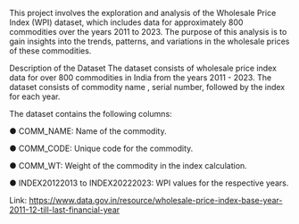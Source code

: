 This project involves the exploration and analysis of the Wholesale Price Index (WPI)
dataset, which includes data for approximately 800 commodities over the years 2011
to 2023. The purpose of this analysis is to gain insights into the trends, patterns, and
variations in the wholesale prices of these commodities.

Description of the Dataset
The dataset consists of wholesale price index data for over 800 commodities in India
from the years 2011 - 2023. The dataset consists of commodity name , serial number,
followed by the index for each year.

The dataset contains the following columns:

● COMM_NAME: Name of the commodity.

● COMM_CODE: Unique code for the commodity.

● COMM_WT: Weight of the commodity in the index calculation.

● INDEX20122013 to INDEX20222023: WPI values for the respective years.

Link:
https://www.data.gov.in/resource/wholesale-price-index-base-year-2011-12-till-last-financial-year
